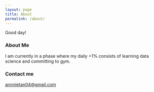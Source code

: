 ```yaml
---
layout: page
title: About
permalink: /about/
---
```


Good day!

### About Me

I am currently in a phase where my daily +1% consists of learning data science and committing to gym.

### Contact me

[annnietan04@gmail.com](mailto:annnietan04@gmail.com)
